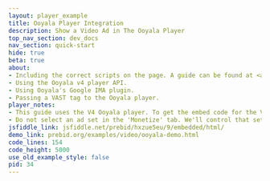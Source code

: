 ```yaml
---
layout: player_example
title: Ooyala Player Integration
description: Show a Video Ad in The Ooyala Player
top_nav_section: dev_docs
nav_section: quick-start
hide: true
beta: true
about:
- Including the correct scripts on the page. A guide can be found at <a href="http://help.ooyala.com/video-platform/documentation/concepts/pbv4_plugins.html">Player V4 Plugins</a>.
- Using the Ooyala v4 player API.
- Using Ooyala's Google IMA plugin.
- Passing a VAST tag to the Ooyala player.
player_notes:
- This guide uses the V4 Ooyala player. To get the embed code for the V4 player, select <b>New Ooyala Player (V4) Embed Code</b> in the embed options instead of HTML Embed Code. 
- Do not select an ad set in the 'Monetize' tab. We'll control that setting on the page (see example code below).
jsfiddle_link: jsfiddle.net/prebid/hxzue5eu/9/embedded/html/
demo_link: prebid.org/examples/video/ooyala-demo.html
code_lines: 154
code_height: 5000
use_old_example_style: false
pid: 34
---
```

